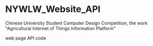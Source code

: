 # NYWLW_Website_API

Chinese University Student Computer Design Competition, the work "Agricultural Internet of Things Information Platform"

web page API code
